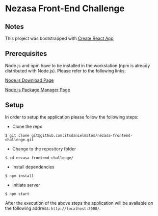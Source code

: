 # Nezasa Front-End Challenge
## Notes

This project was bootstrapped with [Create React App](https://github.com/facebookincubator/create-react-app)

## Prerequisites
Node.js and npm have to be installed in the workstation (npm is already distributed with Node.js). Please refer to the following links:

[Node.js Download Page](https://nodejs.org/en/download/)

[Node.js Package Manager Page](https://nodejs.org/en/download/package-manager/)

## Setup
In order to setup the application please follow the following steps:

- Clone the repo
```
$ git clone git@github.com:itsdanielmatos/nezasa-frontend-challenge.git
```

- Change to the repository folder
```
$ cd nezasa-frontend-challenge/
```

- Install dependencies
```
$ npm install
```

- Initiate server
```
$ npm start
```

After the execution of the above steps the application will be available on the following address: ```http://localhost:3000/```.
